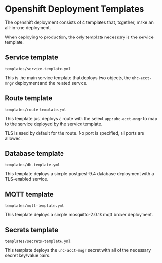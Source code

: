 # Openshift Deployment Templates

The openshift deployment consists of 4 templates that, together, make an all-in-one deployment.

When deploying to production, the only template necessary is the service template.

## Service template

`templates/service-template.yml`

This is the main service template that deploys two objects, the `uhc-acct-mngr` deployment and the related service.

## Route template

`templates/route-template.yml`

This template just deploys a route with the select `app:uhc-acct-mngr` to map to the service deployed by the service template.

TLS is used by default for the route. No port is specified, all ports are allowed.

## Database template

`templates/db-template.yml`

This template deploys a simple postgresl-9.4 database deployment with a TLS-enabled service.

## MQTT template

`templates/mqtt-template.yml`

This template deploys a simple mosquitto-2.0.18 mqtt broker deployment.

## Secrets template

`templates/secrets-template.yml`

This template deploys the `uhc-acct-mngr` secret with all of the necessary secret key/value pairs.
